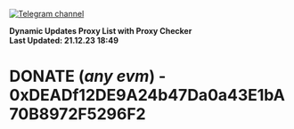 [![Telegram channel](https://img.shields.io/endpoint?url=https://runkit.io/damiankrawczyk/telegram-badge/branches/master?url=https://t.me/n4z4v0d)](https://t.me/n4z4v0d) 

**Dynamic Updates Proxy List with Proxy Checker**  
**Last Updated: 21.12.23 18:49**

# DONATE (_any evm_) - 0xDEADf12DE9A24b47Da0a43E1bA70B8972F5296F2

